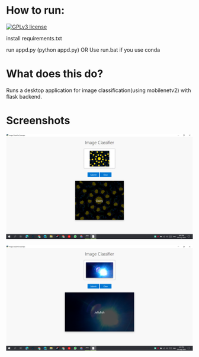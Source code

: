 # How to run:

[![GPLv3 license](https://img.shields.io/badge/License-GPLv3-blue.svg)](http://perso.crans.org/besson/LICENSE.html)

install requirements.txt


 run appd.py (python appd.py)
OR Use run.bat if you use conda

# What does this do?
Runs a desktop application for image classification(using mobilenetv2) with flask backend.

# Screenshots
![Screenshot 1](screen1.png)


![Screenshot 2](screen2.png)
